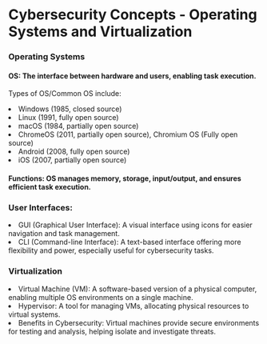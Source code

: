 

<h1>Cybersecurity Concepts - Operating Systems and Virtualization</h1>

<h3>Operating Systems</h3>
<h4>OS: The interface between hardware and users, enabling task execution.</h4>
<p>Types of OS/Common OS include: 
  <li>Windows (1985, closed source)</li> 
  <li>Linux (1991, fully open source)</li> 
  <li>macOS (1984, partially open source)</li> 
  <li>ChromeOS (2011, partially open source), Chromium OS (Fully open source)</li> 
  <li>Android (2008, fully open source)</li> 
  <li>iOS (2007, partially open source)</li>
</p>
<h4>Functions: OS manages memory, storage, input/output, and ensures efficient task execution.</h4>

<h3>User Interfaces:</h3>
<li>GUI (Graphical User Interface): A visual interface using icons for easier navigation and task management.</li>
<li>CLI (Command-line Interface): A text-based interface offering more flexibility and power, especially useful for cybersecurity tasks.</li>

<h3>Virtualization</h3>
<li>Virtual Machine (VM): A software-based version of a physical computer, enabling multiple OS environments on a single machine.</li>
<li>Hypervisor: A tool for managing VMs, allocating physical resources to virtual systems.</li>
<li>Benefits in Cybersecurity: Virtual machines provide secure environments for testing and analysis, helping isolate and investigate threats.</li>
